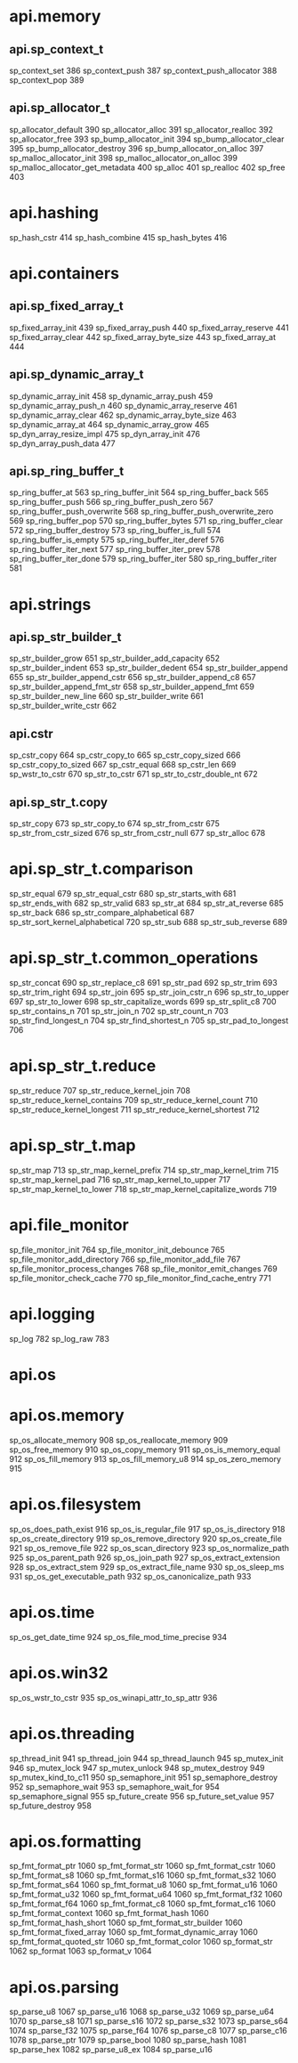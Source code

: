 # api.memory
## api.sp_context_t
sp_context_set 386
sp_context_push 387
sp_context_push_allocator 388
sp_context_pop 389
## api.sp_allocator_t
sp_allocator_default 390
sp_allocator_alloc 391
sp_allocator_realloc 392
sp_allocator_free 393
sp_bump_allocator_init 394
sp_bump_allocator_clear 395
sp_bump_allocator_destroy 396
sp_bump_allocator_on_alloc 397
sp_malloc_allocator_init 398
sp_malloc_allocator_on_alloc 399
sp_malloc_allocator_get_metadata 400
sp_alloc 401
sp_realloc 402
sp_free 403

# api.hashing
sp_hash_cstr 414
sp_hash_combine 415
sp_hash_bytes 416

# api.containers
## api.sp_fixed_array_t
sp_fixed_array_init 439
sp_fixed_array_push 440
sp_fixed_array_reserve 441
sp_fixed_array_clear 442
sp_fixed_array_byte_size 443
sp_fixed_array_at 444
## api.sp_dynamic_array_t
sp_dynamic_array_init 458
sp_dynamic_array_push 459
sp_dynamic_array_push_n 460
sp_dynamic_array_reserve 461
sp_dynamic_array_clear 462
sp_dynamic_array_byte_size 463
sp_dynamic_array_at 464
sp_dynamic_array_grow 465
sp_dyn_array_resize_impl 475
sp_dyn_array_init 476
sp_dyn_array_push_data 477
## api.sp_ring_buffer_t
sp_ring_buffer_at 563
sp_ring_buffer_init 564
sp_ring_buffer_back 565
sp_ring_buffer_push 566
sp_ring_buffer_push_zero 567
sp_ring_buffer_push_overwrite 568
sp_ring_buffer_push_overwrite_zero 569
sp_ring_buffer_pop 570
sp_ring_buffer_bytes 571
sp_ring_buffer_clear 572
sp_ring_buffer_destroy 573
sp_ring_buffer_is_full 574
sp_ring_buffer_is_empty 575
sp_ring_buffer_iter_deref 576
sp_ring_buffer_iter_next 577
sp_ring_buffer_iter_prev 578
sp_ring_buffer_iter_done 579
sp_ring_buffer_iter 580
sp_ring_buffer_riter 581

# api.strings
## api.sp_str_builder_t
sp_str_builder_grow 651
sp_str_builder_add_capacity 652
sp_str_builder_indent 653
sp_str_builder_dedent 654
sp_str_builder_append 655
sp_str_builder_append_cstr 656
sp_str_builder_append_c8 657
sp_str_builder_append_fmt_str 658
sp_str_builder_append_fmt 659
sp_str_builder_new_line 660
sp_str_builder_write 661
sp_str_builder_write_cstr 662
## api.cstr
sp_cstr_copy 664
sp_cstr_copy_to 665
sp_cstr_copy_sized 666
sp_cstr_copy_to_sized 667
sp_cstr_equal 668
sp_cstr_len 669
sp_wstr_to_cstr 670
sp_str_to_cstr 671
sp_str_to_cstr_double_nt 672
## api.sp_str_t.copy
sp_str_copy 673
sp_str_copy_to 674
sp_str_from_cstr 675
sp_str_from_cstr_sized 676
sp_str_from_cstr_null 677
sp_str_alloc 678
# api.sp_str_t.comparison
sp_str_equal 679
sp_str_equal_cstr 680
sp_str_starts_with 681
sp_str_ends_with 682
sp_str_valid 683
sp_str_at 684
sp_str_at_reverse 685
sp_str_back 686
sp_str_compare_alphabetical 687
sp_str_sort_kernel_alphabetical 720
sp_str_sub 688
sp_str_sub_reverse 689
# api.sp_str_t.common_operations
sp_str_concat 690
sp_str_replace_c8 691
sp_str_pad 692
sp_str_trim 693
sp_str_trim_right 694
sp_str_join 695
sp_str_join_cstr_n 696
sp_str_to_upper 697
sp_str_to_lower 698
sp_str_capitalize_words 699
sp_str_split_c8 700
sp_str_contains_n 701
sp_str_join_n 702
sp_str_count_n 703
sp_str_find_longest_n 704
sp_str_find_shortest_n 705
sp_str_pad_to_longest 706
# api.sp_str_t.reduce
sp_str_reduce 707
sp_str_reduce_kernel_join 708
sp_str_reduce_kernel_contains 709
sp_str_reduce_kernel_count 710
sp_str_reduce_kernel_longest 711
sp_str_reduce_kernel_shortest 712
# api.sp_str_t.map
sp_str_map 713
sp_str_map_kernel_prefix 714
sp_str_map_kernel_trim 715
sp_str_map_kernel_pad 716
sp_str_map_kernel_to_upper 717
sp_str_map_kernel_to_lower 718
sp_str_map_kernel_capitalize_words 719

# api.file_monitor
sp_file_monitor_init 764
sp_file_monitor_init_debounce 765
sp_file_monitor_add_directory 766
sp_file_monitor_add_file 767
sp_file_monitor_process_changes 768
sp_file_monitor_emit_changes 769
sp_file_monitor_check_cache 770
sp_file_monitor_find_cache_entry 771

# api.logging
sp_log 782
sp_log_raw 783

# api.os
# api.os.memory
sp_os_allocate_memory 908
sp_os_reallocate_memory 909
sp_os_free_memory 910
sp_os_copy_memory 911
sp_os_is_memory_equal 912
sp_os_fill_memory 913
sp_os_fill_memory_u8 914
sp_os_zero_memory 915
# api.os.filesystem
sp_os_does_path_exist 916
sp_os_is_regular_file 917
sp_os_is_directory 918
sp_os_create_directory 919
sp_os_remove_directory 920
sp_os_create_file 921
sp_os_remove_file 922
sp_os_scan_directory 923
sp_os_normalize_path 925
sp_os_parent_path 926
sp_os_join_path 927
sp_os_extract_extension 928
sp_os_extract_stem 929
sp_os_extract_file_name 930
sp_os_sleep_ms 931
sp_os_get_executable_path 932
sp_os_canonicalize_path 933
# api.os.time
sp_os_get_date_time 924
sp_os_file_mod_time_precise 934
# api.os.win32
sp_os_wstr_to_cstr 935
sp_os_winapi_attr_to_sp_attr 936
# api.os.threading
sp_thread_init 941
sp_thread_join 944
sp_thread_launch 945
sp_mutex_init 946
sp_mutex_lock 947
sp_mutex_unlock 948
sp_mutex_destroy 949
sp_mutex_kind_to_c11 950
sp_semaphore_init 951
sp_semaphore_destroy 952
sp_semaphore_wait 953
sp_semaphore_wait_for 954
sp_semaphore_signal 955
sp_future_create 956
sp_future_set_value 957
sp_future_destroy 958

# api.os.formatting
sp_fmt_format_ptr 1060
sp_fmt_format_str 1060
sp_fmt_format_cstr 1060
sp_fmt_format_s8 1060
sp_fmt_format_s16 1060
sp_fmt_format_s32 1060
sp_fmt_format_s64 1060
sp_fmt_format_u8 1060
sp_fmt_format_u16 1060
sp_fmt_format_u32 1060
sp_fmt_format_u64 1060
sp_fmt_format_f32 1060
sp_fmt_format_f64 1060
sp_fmt_format_c8 1060
sp_fmt_format_c16 1060
sp_fmt_format_context 1060
sp_fmt_format_hash 1060
sp_fmt_format_hash_short 1060
sp_fmt_format_str_builder 1060
sp_fmt_format_fixed_array 1060
sp_fmt_format_dynamic_array 1060
sp_fmt_format_quoted_str 1060
sp_fmt_format_color 1060
sp_format_str 1062
sp_format 1063
sp_format_v 1064

# api.os.parsing
sp_parse_u8 1067
sp_parse_u16 1068
sp_parse_u32 1069
sp_parse_u64 1070
sp_parse_s8 1071
sp_parse_s16 1072
sp_parse_s32 1073
sp_parse_s64 1074
sp_parse_f32 1075
sp_parse_f64 1076
sp_parse_c8 1077
sp_parse_c16 1078
sp_parse_ptr 1079
sp_parse_bool 1080
sp_parse_hash 1081
sp_parse_hex 1082
sp_parse_u8_ex 1084
sp_parse_u16
